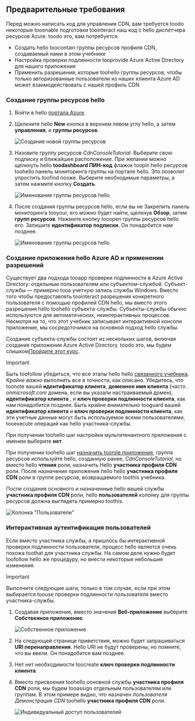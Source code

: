 ## <a name="prerequisites"></a>Предварительные требования
Перед можно написать код для управления CDN, вам требуется toodo некоторые tooenable подготовки toointeract наш код с hello диспетчера ресурсов Azure.  toodo это, вам потребуется:

* Создать hello toocontain группы ресурсов профиля CDN, создаваемый нами в этом учебнике
* Настройка проверки подлинности tooprovide Azure Active Directory для нашего приложения
* Применить разрешения, которые toohello группы ресурсов, чтобы только авторизованные пользователи из наших клиента Azure AD может взаимодействовать с нашей профиль CDN

### <a name="creating-hello-resource-group"></a>Создание группы ресурсов hello
1. Войти в hello [портала Azure](https://portal.azure.com).
2. Щелкните hello **New** кнопка в верхнем левом углу hello, а затем **управления**, и **группы ресурсов**.

    ![Создание новой группы ресурсов](./media/cdn-app-dev-prep/cdn-new-rg-1-include.png)
3. Назовите группу ресурсов *CdnConsoleTutorial*.  Выберите свою подписку и ближайшее расположение.  При желании можно щелкнуть hello **toodashboard ПИН-код** флажок toopin hello ресурсов toohello панель мониторинга группы на портале hello.  Это позволит упростить toofind позже.  Выберите необходимые параметры, а затем нажмите кнопку **Создать**.

    ![Именование группы ресурсов hello](./media/cdn-app-dev-prep/cdn-new-rg-2-include.png)
4. После создания группы ресурсов hello, если вы не Закрепить панель мониторинга tooyour, его можно будет найти, щелкнув **Обзор**, затем **групп ресурсов**.  Нажмите кнопку tooopen группы ресурсов hello его.  Запишите **идентификатор подписки**.  Он понадобится нам позднее.

    ![Именование группы ресурсов hello](./media/cdn-app-dev-prep/cdn-subscription-id-include.png)

### <a name="creating-hello-azure-ad-application-and-applying-permissions"></a>Создание приложения hello Azure AD и применении разрешений
Существует два подхода tooapp проверки подлинности в Azure Active Directory: отдельным пользователям или субъектом-службой. Субъект-службы — примерно tooa учетную запись службы Windows.  Вместо того чтобы предоставлять toointeract разрешения конкретного пользователя с помощью профилей CDN hello, мы вместо этого разрешения hello toohello субъекта-службы.  Субъекты-службы обычно используются для автоматических, неинтерактивных процессов.  Несмотря на то, что этот учебник записывает интерактивной консоли приложение, мы сосредоточимся на основной подход hello службы.

Создание субъекта-службы состоит из нескольких шагов, включая создание приложения Azure Active Directory.  toodo это, мы будем слишком[Пройдите этот курс](../articles/resource-group-create-service-principal-portal.md).

> [!IMPORTANT]
> Быть toofollow убедиться, что все этапы hello hello [связанного учебника](../articles/resource-group-create-service-principal-portal.md).  *Крайне важно* выполнить все в точности, как описано.  Убедитесь, что toonote вашей **идентификатор клиента**, **доменное имя клиента** (часто *. onmicrosoft.com* домена, если вы указали настраиваемый домен), **идентификатор клиента** , и **ключ проверки подлинности клиента**, как нам понадобится позднее.  Быть крайне внимательно tooguard вашей **идентификатор клиента** и **ключ проверки подлинности клиента**, как эти учетные данные могут быть используемое всеми пользователями, tooexecute операций как hello участника-службы.
>
> При получении toohello шаг настройки мультитенантного приложения с именем выберите **нет**.
>
> При получении toohello шаг [назначить toorole приложения](../articles/azure-resource-manager/resource-group-create-service-principal-portal.md#assign-application-to-role), группа ресурсов используйте hello, созданную ранее, *CdnConsoleTutorial*, но вместо hello **чтения** роли, назначить Hello **участника профиля CDN** роли.  После назначения приложения hello hello **участника профиля CDN** роли в группе ресурсов, возвращаемого toothis учебника. 
>
>

После создания основного и назначенные hello вашей службы **участника профиля CDN** роли, hello **пользователей** колонку для группы ресурсов должна выглядеть примерно toothis.

![Колонка "Пользователи"](./media/cdn-app-dev-prep/cdn-service-principal-include.png)

### <a name="interactive-user-authentication"></a>Интерактивная аутентификация пользователей
Если вместо участника службы, а пришлось бы интерактивной проверки подлинности пользователя, процесс hello является очень похожа toothat для участника службы.  На самом деле нужно будет toofollow hello же процедуру, но внести некоторые небольшие изменения.

> [!IMPORTANT]
> Выполните следующие шаги, только в том случае, если при этом выбирается toouse проверки подлинности пользователя вместо участника-службы.
>
>

1. Создавая приложение, вместо значения **Веб-приложение** выберите **Собственное приложение**.

    ![Собственное приложение](./media/cdn-app-dev-prep/cdn-native-application-include.png)
2. На следующей странице приветствия, можно будет запрашиваться **URI перенаправления**.  Hello URI не будут проверены, но помните, что вы ввели.  Он понадобится вам позднее.
3. Нет нет необходимости toocreate **ключ проверки подлинности клиента**.
4. Вместо присвоения toohello основной службы **участника профиля CDN** роли, мы будем tooassign отдельным пользователям или группам.  В этом примере видно, что назначен *пользователя Демонстрация CDN* toohello **участника профиля CDN** роли.  

    ![Индивидуальный доступ пользователей](./media/cdn-app-dev-prep/cdn-aad-user-include.png)
